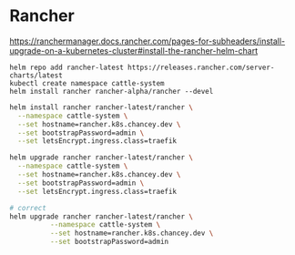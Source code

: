 # Rancher

https://ranchermanager.docs.rancher.com/pages-for-subheaders/install-upgrade-on-a-kubernetes-cluster#install-the-rancher-helm-chart

```fish
helm repo add rancher-latest https://releases.rancher.com/server-charts/latest
kubectl create namespace cattle-system
helm install rancher rancher-alpha/rancher --devel
```


```zsh
helm install rancher rancher-latest/rancher \
  --namespace cattle-system \
  --set hostname=rancher.k8s.chancey.dev \
  --set bootstrapPassword=admin \
  --set letsEncrypt.ingress.class=traefik

helm upgrade rancher rancher-latest/rancher \
  --namespace cattle-system \
  --set hostname=rancher.k8s.chancey.dev \
  --set bootstrapPassword=admin \
  --set letsEncrypt.ingress.class=traefik

# correct
helm upgrade rancher rancher-latest/rancher \
          --namespace cattle-system \
          --set hostname=rancher.k8s.chancey.dev \
          --set bootstrapPassword=admin
```